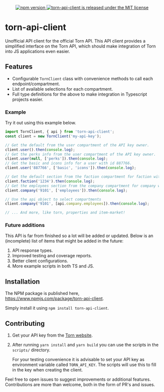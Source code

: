 
<p align="center">
  <a href="https://badge.fury.io/js/torn-api-client">
    <img src="https://badge.fury.io/js/torn-api-client.svg" alt="npm version">
  </a>
  <a href="https://twitter.com/intent/follow?screen_name=fbjest">
    <img src="https://img.shields.io/github/license/daanjo3/torn-api-client" alt="torn-api-client is released under the MIT license">
  </a>
</p>

# torn-api-client
Unofficial API client for the official Torn API. This API client provides a simplified interface on the Torn API, which should make integration of Torn into JS applications even easier.

## Features
- Configurable `TornClient` class with convenience methods to call each endpoint/compartment.
- List of available selections for each compartment.
- Full type definitions for the above to make integration in Typescript projects easier.

### Example
Try it out using this example below.
```js
import TornClient, { api } from 'torn-api-client';
const client = new TornClient('my-api-key');

// Get the default from the user compartment of the API key owner.
client.user().then(console.log);
// Get the perks info from the user compartment of the API key owner.
client.user(null, ['perks']).then(console.log);
// Get the basic and icons info for a user with id 887766.
client.user('887766', ['basic', 'icons']).then(console.log);

// Get the default section from the faction compartment for faction with id 1234.
client.faction('1234').then(console.log);
// Get the employees section from the company compartment for company with id 9101.
client.company('9101', ['employees']).then(console.log);

// Use the api object to select compartments
client.company('9101', [api.company.employees]).then(console.log);

// ... And more, like torn, properties and item-market!
```

### Future additions
This API is far from finished so a lot will be added or updated. Below is an (incomplete) list of items that might be added in the future:
1. API response types.
2. Improved testing and coverage reports.
3. Better client configurations.
4. More example scripts in both TS and JS.

## Installation
The NPM package is published here, https://www.npmjs.com/package/torn-api-client.

Simply install it using `npm install torn-api-client`.

## Contributing
1. Get your API key from the [Torn website](https://www.torn.com/preferences.php#tab=api).
2. After running `yarn install` and `yarn build` you can use the scripts in the `scripts/` directory.

    For your testing convenience it is advisable to set your API key as environment variable called `TORN_API_KEY`. The scripts will use this to fill in the key when creating the client.

Feel free to open issues to suggest improvements or additional features. 
Contributions are more than welcome, both in the form of PR's and issues.
